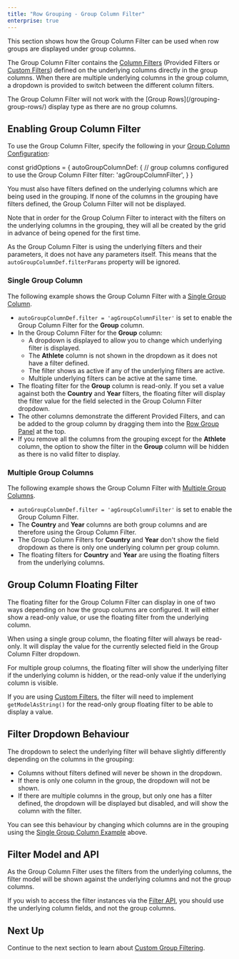 ```yaml
---
title: "Row Grouping - Group Column Filter"
enterprise: true
---
```


This section shows how the Group Column Filter can be used when row groups are displayed under group columns.

<image-caption src="grouping-column-filter/resources/group-filter.png" alt="Group Column Filter" width="28rem" centered="true"></image-caption>

The Group Column Filter contains the [Column Filters](/filtering/) (Provided Filters or [Custom Filters](/component-filter/))
defined on the underlying columns directly in the group columns. When there are multiple underlying columns in the group 
column, a dropdown is provided to switch between the different column filters.

<note>
The Group Column Filter will not work with the [Group Rows](/grouping-group-rows/) display type as there are no group columns.
</note>

## Enabling Group Column Filter

To use the Group Column Filter, specify the following in your [Group Column Configuration](/grouping-single-group-column/#group-column-configuration):

<snippet>
const gridOptions = {
    autoGroupColumnDef: {
        // group columns configured to use the Group Column Filter
        filter: 'agGroupColumnFilter',
    }
}
</snippet>

You must also have filters defined on the underlying columns which are being used in the grouping. If none of the columns
in the grouping have filters defined, the Group Column Filter will not be displayed.

Note that in order for the Group Column Filter to interact with the filters on the underlying columns in the grouping, they will all be created by the grid in advance of being opened for the first time.

As the Group Column Filter is using the underlying filters and their parameters, it does not have any parameters itself. This means that the `autoGroupColumnDef.filterParams` property will be ignored.

### Single Group Column

The following example shows the Group Column Filter with a [Single Group Column](/grouping-single-group-column/).

- `autoGroupColumnDef.filter = 'agGroupColumnFilter'` is set to enable the Group Column Filter for the **Group** column.
- In the Group Column Filter for the **Group** column:
    - A dropdown is displayed to allow you to change which underlying filter is displayed.
    - The **Athlete** column is not shown in the dropdown as it does not have a filter defined.
    - The filter shows as active if any of the underlying filters are active.
    - Multiple underlying filters can be active at the same time.
- The floating filter for the **Group** column is read-only. If you set a value against both the **Country** and **Year** filters, the floating filter will display the filter value for the field selected in the Group Column Filter dropdown.
- The other columns demonstrate the different Provided Filters, and can be added to the group column by dragging them into the [Row Group Panel](/grouping-group-panel/) at the top.
- If you remove all the columns from the grouping except for the **Athlete** column, the option to show the filter in the **Group** column will be hidden as there is no valid filter to display.

<grid-example title='Group Column Filter - Single Group Column' name='group-filter-single' type='generated' options='{ "enterprise": true, "exampleHeight": 565, "modules": ["clientside", "rowgrouping", "menu", "filterpanel", "setfilter", "multifilter"] }'></grid-example>

### Multiple Group Columns

The following example shows the Group Column Filter with [Multiple Group Columns](/grouping-multiple-group-columns/).

- `autoGroupColumnDef.filter = 'agGroupColumnFilter'` is set to enable the Group Column Filter.
- The **Country** and **Year** columns are both group columns and are therefore using the Group Column Filter.
- The Group Column Filters for **Country** and **Year** don't show the field dropdown as there is only one underlying column per group column.
- The floating filters for **Country** and **Year** are using the floating filters from the underlying columns.

<grid-example title='Group Column Filter - Multiple Group Columns' name='group-filter-multiple' type='generated' options='{ "enterprise": true, "exampleHeight": 565, "modules": ["clientside", "rowgrouping", "menu", "setfilter"] }'></grid-example>

## Group Column Floating Filter

The floating filter for the Group Column Filter can display in one of two ways depending on how the group columns are configured.
It will either show a read-only value, or use the floating filter from the underlying column.

When using a single group column, the floating filter will always be read-only. It will display the value for the currently
selected field in the Group Column Filter dropdown.

For multiple group columns, the floating filter will show the underlying filter if the underlying column is hidden, or
the read-only value if the underlying column is visible.

If you are using [Custom Filters](/component-filter/), the filter will need to implement `getModelAsString()` for the
read-only group floating filter to be able to display a value.

## Filter Dropdown Behaviour

The dropdown to select the underlying filter will behave slightly differently depending on the columns in the grouping:
- Columns without filters defined will never be shown in the dropdown.
- If there is only one column in the group, the dropdown will not be shown.
- If there are multiple columns in the group, but only one has a filter defined, the dropdown will be displayed but disabled, and will show the column with the filter.

You can see this behaviour by changing which columns are in the grouping using the [Single Group Column Example](#single-group-column) above.

## Filter Model and API

As the Group Column Filter uses the filters from the underlying columns, the filter model will be shown against the underlying
columns and not the group columns.

If you wish to access the filter instances via the [Filter API](/filter-api/#accessing-individual-filter-component-instances),
you should use the underlying column fields, and not the group columns.

## Next Up

Continue to the next section to learn about [Custom Group Filtering](../grouping-custom-filtering/).